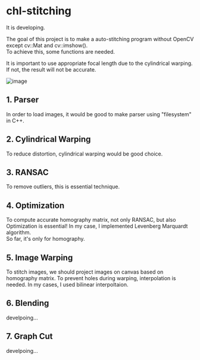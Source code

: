 # chl-stitching
It is developing.  
  
The goal of this project is to make a auto-stitching program without OpenCV except cv::Mat and cv::imshow().  
To achieve this, some functions are needed.  

It is important to use appropriate focal length due to the cylindrical warping. If not, the result will not be accurate.

![image](https://user-images.githubusercontent.com/58837749/194349056-645485fc-a2d0-48cd-96ab-c07afff3cc8b.png)

  
## 1. Parser
In order to load images, it would be good to make parser using "filesystem" in C++.  
## 2. Cylindrical Warping
To reduce distortion, cylindrical warping would be good choice.
## 3. RANSAC
To remove outliers, this is essential technique.
## 4. Optimization
To compute accurate homography matrix, not only RANSAC, but also Optimization is essential! In my case, I implemented Levenberg Marquardt algorithm.  
So far, it's only for homography.
## 5. Image Warping
To stitch images, we should project images on canvas based on homography matrix. To prevent holes during warping, interpolation is needed. In my cases, I used bilinear interpoltaion.
## 6. Blending
develpoing...
## 7. Graph Cut
develpoing...
